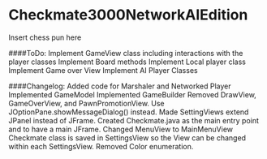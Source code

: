 Checkmate3000NetworkAIEdition
=============================

Insert chess pun here

####ToDo:
	Implement GameView class including interactions with the player classes
	Implement Board methods
	Implement Local player class
	Implement Game over View
	Implement AI Player Classes

####Changelog:
	Added code for Marshaler and Networked Player
	Implemented GameModel
	Implemented GameBuilder
	Removed DrawView, GameOverView, and PawnPromotionView. Use JOptionPane.showMessageDialog() instead.
	Made SettingViews extend JPanel instead of JFrame.
	Created Checkmate.java as the main entry point and to have a main JFrame.
	Changed MenuView to MainMenuView
	Checkmate class is saved in SettingsView so the View can be changed within each SettingsView.
	Removed Color enumeration.
